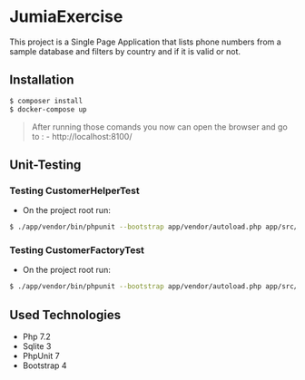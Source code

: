 # JumiaExercise
This project is a Single Page Application that lists phone numbers from a sample database and filters by country and if it is valid or not.

## Installation

```bash
$ composer install
$ docker-compose up
```
> After running those comands you now can open the browser and go to : - http://localhost:8100/

## Unit-Testing

### Testing CustomerHelperTest
- On the project root run:
```sh
$ ./app/vendor/bin/phpunit --bootstrap app/vendor/autoload.php app/src/tests/helpers/CustomerHelperTest
```
### Testing CustomerFactoryTest
- On the project root run:
```sh
$ ./app/vendor/bin/phpunit --bootstrap app/vendor/autoload.php app/src/tests/factories/CustomerFactoryTest
```
## Used Technologies
- Php 7.2
- Sqlite 3
- PhpUnit 7
- Bootstrap 4
